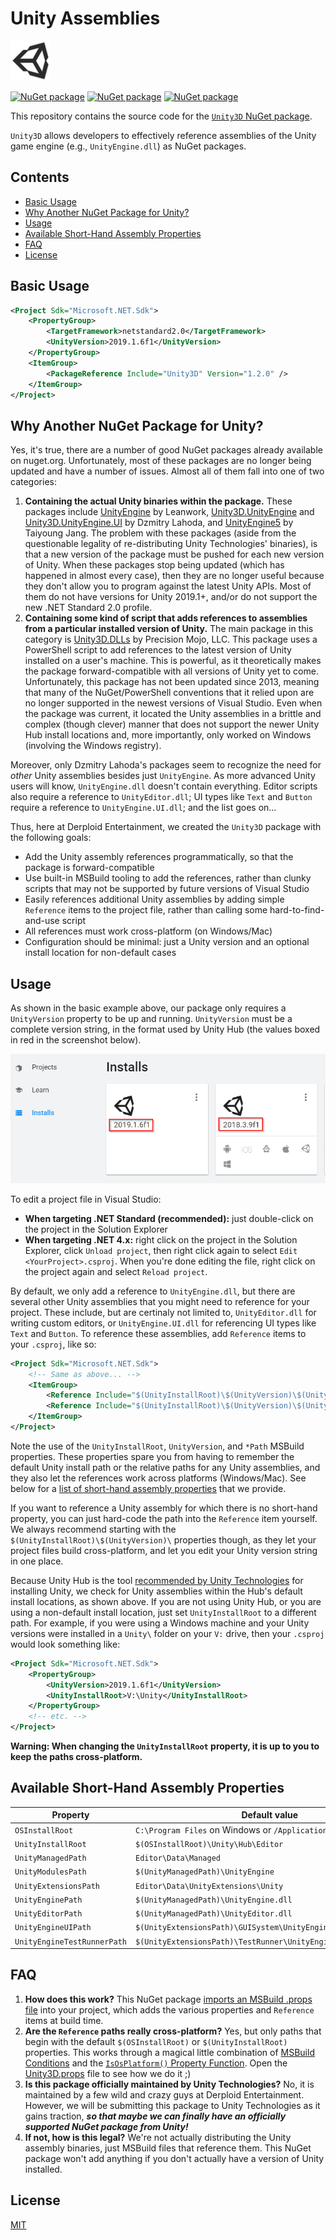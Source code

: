 # Unity Assemblies

![Unity logo, trademarked by Unity Technologies](./icon.png)

[![NuGet package](https://img.shields.io/nuget/v/Unity3D.svg)](https://nuget.org/packages/Unity3D)
[![NuGet package](https://img.shields.io/packagecontrol/dd/Unity3D.svg)](https://nuget.org/packages/Unity3D)
[![NuGet package](https://img.shields.io/github/license/DerploidEntertainment/UnityAssemblies.svg)](./LICENSE)

This repository contains the source code for the [`Unity3D` NuGet package](https://www.nuget.org/packages/Unity3D).

`Unity3D` allows developers to effectively reference assemblies of the Unity game engine (e.g., `UnityEngine.dll`) as NuGet packages.

## Contents

- [Basic Usage](#basic-usage)
- [Why Another NuGet Package for Unity?](#why-another-nuget-package-for-unity)
- [Usage](#usage)
- [Available Short-Hand Assembly Properties](#available-short-hand-assembly-properties)
- [FAQ](#faq)
- [License](#license)

## Basic Usage

```xml
<Project Sdk="Microsoft.NET.Sdk">
    <PropertyGroup>
        <TargetFramework>netstandard2.0</TargetFramework>
        <UnityVersion>2019.1.6f1</UnityVersion>
    </PropertyGroup>
    <ItemGroup>
        <PackageReference Include="Unity3D" Version="1.2.0" />
    </ItemGroup>
</Project>
```

## Why Another NuGet Package for Unity?

Yes, it's true, there are a number of good NuGet packages already available on nuget.org. Unfortunately, most of these packages are no longer being updated and have a number of issues. Almost all of them fall into one of two categories:

1. **Containing the actual Unity binaries within the package.** These packages include [UnityEngine](https://www.nuget.org/packages/UnityEngine/) by Leanwork, [Unity3D.UnityEngine](https://www.nuget.org/packages/Unity3D.UnityEngine/) and [Unity3D.UnityEngine.UI](https://www.nuget.org/packages/Unity3D.UnityEngine.UI) by Dzmitry Lahoda, and [UnityEngine5](https://www.nuget.org/packages/UnityEngine5/) by Taiyoung Jang. The problem with these packages (aside from the questionable legality of re-distributing Unity Technologies' binaries), is that a new version of the package must be pushed for each new version of Unity. When these packages stop being updated (which has happened in almost every case), then they are no longer useful because they don't allow you to program against the latest Unity APIs. Most of them do not have versions for Unity 2019.1+, and/or do not support the new .NET Standard 2.0 profile.
2. **Containing some kind of script that adds references to assemblies from a particular installed version of Unity.** The main package in this category is [Unity3D.DLLs](https://www.nuget.org/packages/Unity3D.DLLs/) by Precision Mojo, LLC. This package uses a PowerShell script to add references to the latest version of Unity installed on a user's machine. This is powerful, as it theoretically makes the package forward-compatible with all versions of Unity yet to come. Unfortunately, this package has not been updated since 2013, meaning that many of the NuGet/PowerShell conventions that it relied upon are no longer supported in the newest versions of Visual Studio. Even when the package was current, it located the Unity assemblies in a brittle and complex (though clever) manner that does not support the newer Unity Hub install locations and, more importantly, only worked on Windows (involving the Windows registry).

Moreover, only Dzmitry Lahoda's packages seem to recognize the need for _other_ Unity assemblies besides just `UnityEngine`. As more advanced Unity users will know, `UnityEngine.dll` doesn't contain everything. Editor scripts also require a reference to `UnityEditor.dll`; UI types like `Text` and `Button` require a reference to `UnityEngine.UI.dll`; and the list goes on...

Thus, here at Derploid Entertainment, we created the `Unity3D` package with the following goals:

- Add the Unity assembly references programmatically, so that the package is forward-compatible
- Use built-in MSBuild tooling to add the references, rather than clunky scripts that may not be supported by future versions of Visual Studio
- Easily references additional Unity assemblies by adding simple `Reference` items to the project file, rather than calling some hard-to-find-and-use script
- All references must work cross-platform (on Windows/Mac)
- Configuration should be minimal: just a Unity version and an optional install location for non-default cases

## Usage

As shown in the basic example above, our package only requires a `UnityVersion` property to be up and running. `UnityVersion` must be a complete version string, in the format used by Unity Hub (the values boxed in red in the screenshot below).

![Unity version strings highlighted in the Unity Hub interface. For example, "2019.1.6f1"](./unity-versions.png)

To edit a project file in Visual Studio:

- **When targeting .NET Standard (recommended):** just double-click on the project in the Solution Explorer
- **When targeting .NET 4.x:** right click on the project in the Solution Explorer, click `Unload project`, then right click again to select `Edit <YourProject>.csproj`. When you're done editing the file, right click on the project again and select `Reload project`.

By default, we only add a reference to `UnityEngine.dll`, but there are several other Unity assemblies that you might need to reference for your project. These include, but are certinaly not limited to, `UnityEditor.dll` for writing custom editors, or `UnityEngine.UI.dll` for referencing UI types like `Text` and `Button`. To reference these assemblies, add `Reference` items to your `.csproj`, like so:

```xml
<Project Sdk="Microsoft.NET.Sdk">
    <!-- Same as above... -->
    <ItemGroup>
        <Reference Include="$(UnityInstallRoot)\$(UnityVersion)\$(UnityEditorPath)" Private="false" />
        <Reference Include="$(UnityInstallRoot)\$(UnityVersion)\$(UnityEngineUIPath)" Private="false" />
    </ItemGroup>
</Project>
```

Note the use of the `UnityInstallRoot`, `UnityVersion`, and `*Path` MSBuild properties. These properties spare you from having to remember the default Unity install path or the relative paths for any Unity assemblies, and they also let the references work across platforms (Windows/Mac). See below for a [list of short-hand assembly properties](#available-short-hand-assembly-properties) that we provide.

If you want to reference a Unity assembly for which there is no short-hand property, you can just hard-code the path into the `Reference` item yourself. We always recommend starting with the `$(UnityInstallRoot)\$(UnityVersion)\` properties though, as they let your project files build cross-platform, and let you edit your Unity version string in one place.

Because Unity Hub is the tool [recommended by Unity Technologies](https://docs.unity3d.com/Manual/GettingStartedInstallingUnity.html) for installing Unity, we check for Unity assemblies within the Hub's default install locations, as shown above. If you are not using Unity Hub, or you are using a non-default install location, just set `UnityInstallRoot` to a different path. For example, if you were using a Windows machine and your Unity versions were installed in a `Unity\` folder on your `V:` drive, then your `.csproj` would look something like:

```xml
<Project Sdk="Microsoft.NET.Sdk">
    <PropertyGroup>
        <UnityVersion>2019.1.6f1</UnityVersion>
        <UnityInstallRoot>V:\Unity</UnityInstallRoot>
    </PropertyGroup>
    <!-- etc. -->
</Project>
```

**Warning: When changing the `UnityInstallRoot` property, it is up to you to keep the paths cross-platform.**

## Available Short-Hand Assembly Properties

| Property | Default value |
|----------|---------------|
| `OSInstallRoot` | `C:\Program Files` on Windows or `/Application` on Mac. |
| `UnityInstallRoot` | `$(OSInstallRoot)\Unity\Hub\Editor` |
| `UnityManagedPath` | `Editor\Data\Managed` |
| `UnityModulesPath` | `$(UnityManagedPath)\UnityEngine` |
| `UnityExtensionsPath` | `Editor\Data\UnityExtensions\Unity` |
| `UnityEnginePath` | `$(UnityManagedPath)\UnityEngine.dll` |
| `UnityEditorPath` | `$(UnityManagedPath)\UnityEditor.dll` |
| `UnityEngineUIPath` | `$(UnityExtensionsPath)\GUISystem\UnityEngine.UI.dll` |
| `UnityEngineTestRunnerPath` | `$(UnityExtensionsPath)\TestRunner\UnityEngine.TestRunner.dll` |

## FAQ

1. **How does this work?** This NuGet package [imports an MSBuild .props file](https://docs.microsoft.com/en-us/nuget/create-packages/creating-a-package#including-msbuild-props-and-targets-in-a-package) into your project, which adds the various properties and `Reference` items at build time.
1. **Are the `Reference` paths really cross-platform?** Yes, but only paths that begin with the default `$(OSInstallRoot)` or `$(UnityInstallRoot)` properties. This works through a magical little combination of [MSBuild Conditions](https://docs.microsoft.com/en-us/visualstudio/msbuild/msbuild-conditions?view=vs-2019) and the [`IsOsPlatform()` Property Function](https://docs.microsoft.com/en-us/visualstudio/msbuild/property-functions?view=vs-2019#msbuild-property-functions). Open the [Unity3D.props](./nupkg/build/Unity3D.props) file to see how we do it ;)
1. **Is this package officially maintained by Unity Technologies?** No, it is maintained by a few wild and crazy guys at Derploid Entertainment. However, we will be submitting this package to Unity Technologies as it gains traction, **_so that maybe we can finally have an officially supported NuGet package from Unity!_**
1. **If not, how is this legal?** We're not actually distributing the Unity assembly binaries, just MSBuild files that reference them. This NuGet package won't add anything if you don't actually have a version of Unity installed.

## License

[MIT](./LICENSE)
